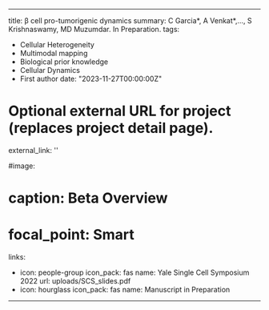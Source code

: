 
---
title: β cell pro-tumorigenic dynamics
summary: C Garcia*, A Venkat*,..., S Krishnaswamy, MD Muzumdar. In Preparation.
tags:
  - Cellular Heterogeneity
  - Multimodal mapping
  - Biological prior knowledge
  - Cellular Dynamics
  - First author
date: "2023-11-27T00:00:00Z"

# Optional external URL for project (replaces project detail page).
external_link: ''

#image:
#  caption: Beta Overview
#  focal_point: Smart
links:
  - icon: people-group
    icon_pack: fas
    name: Yale Single Cell Symposium 2022
    url: uploads/SCS_slides.pdf
  - icon: hourglass
    icon_pack: fas
    name: Manuscript in Preparation
---
